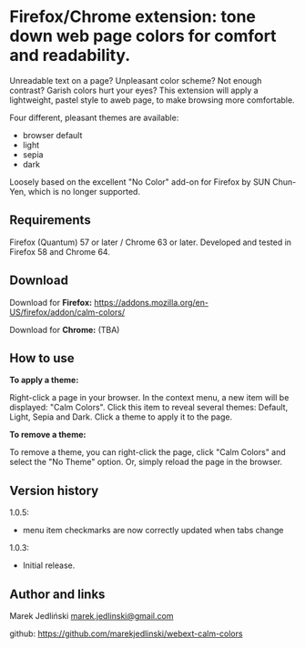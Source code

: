 # Firefox/Chrome extension: tone down web page colors for comfort and readability.

Unreadable text on a page? Unpleasant color scheme? Not enough contrast? Garish colors hurt your eyes? This extension will apply a lightweight, pastel style to aweb page, to make browsing more comfortable.

Four different, pleasant themes are available:
- browser default
- light
- sepia
- dark

Loosely based on the excellent "No Color" add-on for Firefox by SUN Chun-Yen, which is no longer supported.

## Requirements

Firefox (Quantum) 57 or later / Chrome 63 or later.
Developed and tested in Firefox 58 and Chrome 64.

## Download

Download for __Firefox:__
https://addons.mozilla.org/en-US/firefox/addon/calm-colors/

Download for __Chrome:__
(TBA)


## How to use

__To apply a theme:__

Right-click a page in your browser. In the context menu, a new item will be displayed: "Calm Colors". Click this item to reveal several themes: Default, Light, Sepia and Dark. Click a theme to apply it to the page.

__To remove a theme:__

To remove a theme, you can right-click the page, click "Calm Colors" and select the "No Theme" option. Or, simply reload the page in the browser.


## Version history


1.0.5:
- menu item checkmarks are now correctly updated when tabs change

1.0.3:
- Initial release.

## Author and links

Marek Jedliński
marek.jedlinski@gmail.com

github:
https://github.com/marekjedlinski/webext-calm-colors
